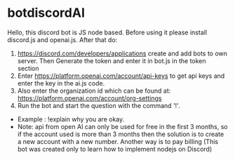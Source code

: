 # botdiscordAI
Hello, this discord bot is JS node based. Before using it please install discord.js and openai.js. After that do:
1. https://discord.com/developers/applications create and add bots to own server. Then Generate the token and enter it in bot.js in the token section
2. Enter https://platform.openai.com/account/api-keys to get api keys and enter the key in the ai.js code.
3. Also enter the organization id which can be found at: https://platform.openai.com/account/org-settings
4. Run the bot and start the question with the command '!'.
- Example : !explain why you are okay.
- Note: api from open AI can only be used for free in the first 3 months, so if the account used is more than 3 months then the solution is to create a new account with a new number. Another way is to pay billing (This bot was created only to learn how to implement nodejs on Discord)
